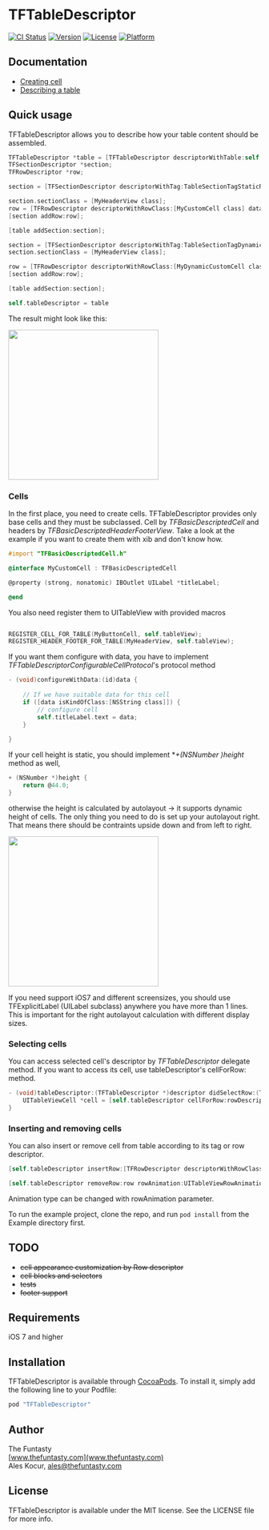 # TFTableDescriptor

[![CI Status](https://travis-ci.org/thefuntasty/TFTableDescriptor.svg?branch=master)](https://travis-ci.org/thefuntasty/TFTableDescriptor)
[![Version](https://img.shields.io/cocoapods/v/TFTableDescriptor.svg?style=flat)](http://cocoapods.org/pods/TFTableDescriptor)
[![License](https://img.shields.io/cocoapods/l/TFTableDescriptor.svg?style=flat)](http://cocoapods.org/pods/TFTableDescriptor)
[![Platform](https://img.shields.io/cocoapods/p/TFTableDescriptor.svg?style=flat)](http://cocoapods.org/pods/TFTableDescriptor)

## Documentation
* [Creating cell](https://github.com/thefuntasty/TFTableDescriptor/wiki/Creating-cells)
* [Describing a table](https://github.com/thefuntasty/TFTableDescriptor/wiki/Describing-a-table)

## Quick usage

TFTableDescriptor allows you to describe how your table content should be assembled.

```objective-c
TFTableDescriptor *table = [TFTableDescriptor descriptorWithTable:self.tableView];
TFSectionDescriptor *section;
TFRowDescriptor *row;

section = [TFSectionDescriptor descriptorWithTag:TableSectionTagStaticRows title:@"Section with static rows"];

section.sectionClass = [MyHeaderView class];
row = [TFRowDescriptor descriptorWithRowClass:[MyCustomCell class] data:@"Static row with tag" tag:kRowTagStaticTest];
[section addRow:row];

[table addSection:section];

section = [TFSectionDescriptor descriptorWithTag:TableSectionTagDynamicRows title:@"Section with dynamic rows"];
section.sectionClass = [MyHeaderView class];

row = [TFRowDescriptor descriptorWithRowClass:[MyDynamicCustomCell class] data:@"Lorem ipsum dolor sit amet, consectetur adipiscing elit. Duis consectetur bibendum gravida. Aliquam vel augue non massa euismod pharetra. Vivamus euismod ullamcorper velit."];
[section addRow:row];

[table addSection:section];

self.tableDescriptor = table
```
The result might look like this:

<img src="https://github.com/thefuntasty/TFTableDescriptor/blob/master/screenshot1.png" width=300px />

### Cells

In the first place, you need to create cells. TFTableDescriptor provides only base cells and they must be subclassed. Cell by *TFBasicDescriptedCell* and headers by *TFBasicDescriptedHeaderFooterView*. Take a look at the example if you want to create them with xib and don't know how.

```objective-c
#import "TFBasicDescriptedCell.h"

@interface MyCustomCell : TFBasicDescriptedCell

@property (strong, nonatomic) IBOutlet UILabel *titleLabel;

@end
```
You also need register them to UITableView with provided macros

```objective-c

REGISTER_CELL_FOR_TABLE(MyButtonCell, self.tableView);
REGISTER_HEADER_FOOTER_FOR_TABLE(MyHeaderView, self.tableView);

```

If you want them configure with data, you have to implement *TFTableDescriptorConfigurableCellProtocol*'s protocol method 

```objective-c
- (void)configureWithData:(id)data {
    
    // If we have suitable data for this cell
    if ([data isKindOfClass:[NSString class]]) {
        // configure cell
        self.titleLabel.text = data;
    }
    
}
```

If your cell height is static, you should implement **+(NSNumber *)height** method as well,

```objective-c
+ (NSNumber *)height {
    return @44.0;
}
```

otherwise the height is calculated by autolayout -> it supports dynamic height of cells. The only thing you need to do is set up your autolayout right. That means there should be contraints upside down and from left to right.

<img src="https://github.com/thefuntasty/TFTableDescriptor/blob/master/screenshot2.png" width=300px />

If you need support iOS7 and different screensizes, you should use TFExplicitLabel (UILabel subclass) anywhere you have more than 1 lines. This is important for the right autolayout calculation with different display sizes.

### Selecting cells

You can access selected cell's descriptor by *TFTableDescriptor* delegate method. If you want to access its cell, use tableDescriptor's cellForRow: method.

```objective-c
- (void)tableDescriptor:(TFTableDescriptor *)descriptor didSelectRow:(TFRowDescriptor *)rowDescriptor {
    UITableViewCell *cell = [self.tableDescriptor cellForRow:rowDescriptor];
}
```

### Inserting and removing cells

You can also insert or remove cell from table according to its tag or row descriptor.

```objective-c
[self.tableDescriptor insertRow:[TFRowDescriptor descriptorWithRowClass:[MyCustomCell class] data:@"IN FRONT OF CELL"] inFrontOfRow:inFrontOfRow rowAnimation:UITableViewRowAnimationLeft];

[self.tableDescriptor removeRow:row rowAnimation:UITableViewRowAnimationRight];
```

Animation type can be changed with rowAnimation parameter.

To run the example project, clone the repo, and run `pod install` from the Example directory first.

## TODO

- ~~cell appearance customization by Row descriptor~~
- ~~cell blocks and selectors~~
- ~~tests~~
- ~~footer support~~

## Requirements
iOS 7 and higher

## Installation

TFTableDescriptor is available through [CocoaPods](http://cocoapods.org). To install
it, simply add the following line to your Podfile:

```ruby
pod "TFTableDescriptor"
```

## Author

The Funtasty <br>
[www.thefuntasty.com](www.thefuntasty.com)<br>
Ales Kocur, ales@thefuntasty.com

## License

TFTableDescriptor is available under the MIT license. See the LICENSE file for more info.

